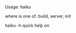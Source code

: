
Usage: haiku <command>

where <command> is one of:
    build, server, init

haiku <cmd> -h     quick help on <cmd>

